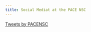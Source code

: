 ```yaml
---
title: Social Mediat at the PACE NSC
---
```



<a class="twitter-timeline" href="https://twitter.com/PACENSC">Tweets by PACENSC</a> <script async src="//platform.twitter.com/widgets.js" charset="utf-8"></script>
